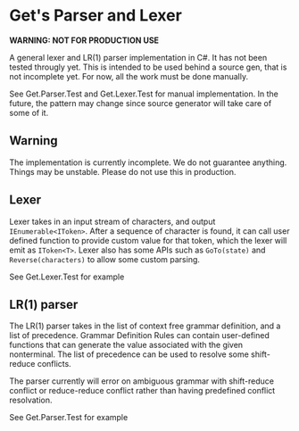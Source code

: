 # Get's Parser and Lexer

**WARNING: NOT FOR PRODUCTION USE**

A general lexer and LR(1) parser implementation in C#. It has not been tested througly yet. This is intended to be used behind a source gen, that is not incomplete yet. For now, all the work must be done manually.

See Get.Parser.Test and Get.Lexer.Test for manual implementation. In the future, the pattern may change since source generator will take care of some of it.

## Warning

The implementation is currently incomplete. We do not guarantee anything. Things may be unstable. Please do not use this in production.

## Lexer

Lexer takes in an input stream of characters, and output `IEnumerable<IToken>`. After a sequence of character is found, it can call user defined function to provide custom value for that token, which the lexer will emit as `IToken<T>`. Lexer also has some APIs such as `GoTo(state)` and `Reverse(characters)` to allow some custom parsing.

See Get.Lexer.Test for example

## LR(1) parser

The LR(1) parser takes in the list of context free grammar definition, and a list of precedence. Grammar Definition Rules can contain user-defined functions that can generate the value associated with the given nonterminal. The list of precedence can be used to resolve some shift-reduce conflicts.

The parser currently will error on ambiguous grammar with shift-reduce conflict or reduce-reduce conflict rather than having predefined conflict resolvation.

See Get.Parser.Test for example
